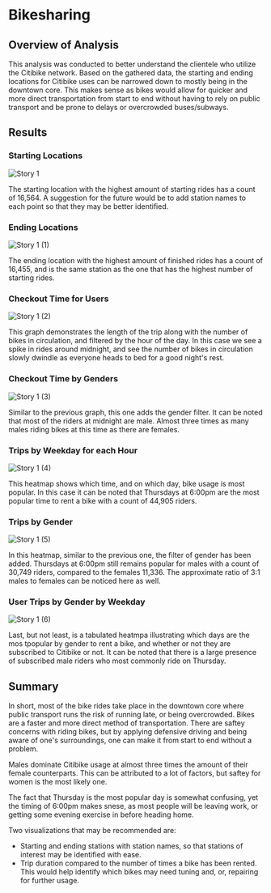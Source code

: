 # Bikesharing

## Overview of Analysis
This analysis was conducted to better understand the clientele who utilize the Citibike network. 
Based on the gathered data, the starting and ending locations for Citibike uses can be narrowed down to mostly being in the downtown core. This makes sense as bikes would allow for quicker and more direct transportation from start to end without having to rely on public transport and be prone to delays or overcrowded buses/subways. 

## Results

### Starting Locations
![Story 1](https://user-images.githubusercontent.com/111096246/206353304-4fa4e9af-e528-4aae-9368-11d639bcda47.png)

The starting location with the highest amount of starting rides has a count of 16,564. A suggestion for the future would be to add station names to each point so that they may be better identified.

### Ending Locations
![Story 1 (1)](https://user-images.githubusercontent.com/111096246/206353583-0f39067e-b1f5-4edb-8bf7-a9f9017fb1b9.png)

The ending location with the highest amount of finished rides has a count of 16,455, and is the same station as the one that has the highest number of starting rides.

### Checkout Time for Users
![Story 1 (2)](https://user-images.githubusercontent.com/111096246/206353775-761f398d-870e-45c1-8e64-88e6a325878d.png)

This graph demonstrates the length of the trip along with the number of bikes in circulation, and filtered by the hour of the day. In this case we see a spike in rides around midnight, and see the number of bikes in circulation slowly dwindle as everyone heads to bed for a good night's rest.

### Checkout Time by Genders
![Story 1 (3)](https://user-images.githubusercontent.com/111096246/206353982-b691d562-894f-4b8b-bdc9-b57059c11349.png)

Similar to the previous graph, this one adds the gender filter. It can be noted that most of the riders at midnight are male. Almost three times as many males riding bikes at this time as there are females.

### Trips by Weekday for each Hour
![Story 1 (4)](https://user-images.githubusercontent.com/111096246/206354224-2c101771-bb4f-4ba7-bbec-984f0a3348b6.png)

This heatmap shows which time, and on which day, bike usage is most popular. In this case it can be noted that Thursdays at 6:00pm are the most popular time to rent a bike with a count of 44,905 riders.

### Trips by Gender
![Story 1 (5)](https://user-images.githubusercontent.com/111096246/206354457-43dbaa5a-bf3d-42c8-bc0f-e6e60cef536d.png)

In this heatmap, similar to the previous one, the filter of gender has been added. Thursdays at 6:00pm still remains popular for males with a count of 30,749 riders, compared to the females 11,336. The approximate ratio of 3:1 males to females can be noticed here as well.

### User Trips by Gender by Weekday
![Story 1 (6)](https://user-images.githubusercontent.com/111096246/206354698-2478035e-913e-495c-a7fb-3b4024df5dd4.png)

Last, but not least, is a tabulated heatmpa illustrating which days are the mos tpopular by gender to rent a bike, and whether or not they are subscribed to Citibike or not. It can be noted that there is a large presence of subscribed male riders who most commonly ride on Thursday. 

## Summary

In short, most of the bike rides take place in the downtown core where public transport runs the risk of running late, or being overcrowded. Bikes are a faster and more direct method of transportation. There are saftey concerns with riding bikes, but by applying defensive driving and being aware of one's surroundings, one can make it from start to end without a problem. 

Males dominate Citibike usage at almost three times the amount of their female counterparts. This can be attributed to a lot of factors, but saftey for women is the most likely one. 

The fact that Thursday is the most popular day is somewhat confusing, yet the timing of 6:00pm makes snese, as most people will be leaving work, or getting some evening exercise in before heading home.

Two visualizations that may be recommended are:
- Starting and ending stations with station names, so that stations of interest may be identified with ease.
- Trip duration compared to the number of times a bike has been rented. This would help identify which bikes may need tuning and, or, repairing for further usage.
